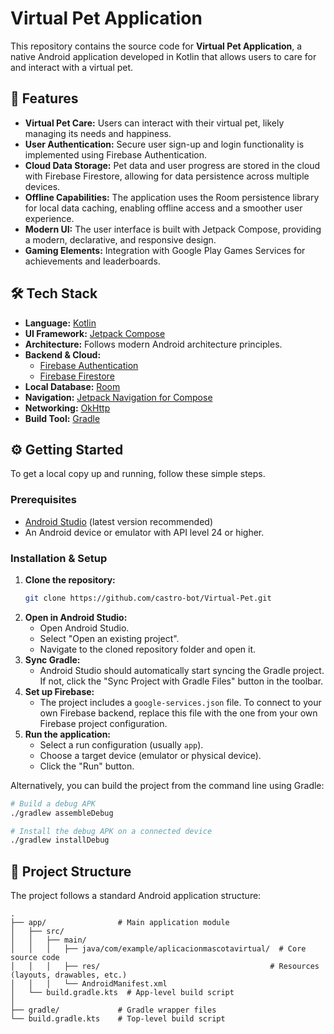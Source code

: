 # Virtual Pet Application

This repository contains the source code for **Virtual Pet Application**, a native Android application developed in Kotlin that allows users to care for and interact with a virtual pet.

## 🚀 Features

- **Virtual Pet Care:** Users can interact with their virtual pet, likely managing its needs and happiness.
- **User Authentication:** Secure user sign-up and login functionality is implemented using Firebase Authentication.
- **Cloud Data Storage:** Pet data and user progress are stored in the cloud with Firebase Firestore, allowing for data persistence across multiple devices.
- **Offline Capabilities:** The application uses the Room persistence library for local data caching, enabling offline access and a smoother user experience.
- **Modern UI:** The user interface is built with Jetpack Compose, providing a modern, declarative, and responsive design.
- **Gaming Elements:** Integration with Google Play Games Services for achievements and leaderboards.

## 🛠️ Tech Stack

- **Language:** [Kotlin](https://kotlinlang.org/)
- **UI Framework:** [Jetpack Compose](https://developer.android.com/jetpack/compose)
- **Architecture:** Follows modern Android architecture principles.
- **Backend & Cloud:**
  - [Firebase Authentication](https://firebase.google.com/docs/auth)
  - [Firebase Firestore](https://firebase.google.com/docs/firestore)
- **Local Database:** [Room](https://developer.android.com/training/data-storage/room)
- **Navigation:** [Jetpack Navigation for Compose](https://developer.android.com/jetpack/compose/navigation)
- **Networking:** [OkHttp](https://square.github.io/okhttp/)
- **Build Tool:** [Gradle](https://gradle.org/)

## ⚙️ Getting Started

To get a local copy up and running, follow these simple steps.

### Prerequisites

- [Android Studio](https://developer.android.com/studio) (latest version recommended)
- An Android device or emulator with API level 24 or higher.

### Installation & Setup

1.  **Clone the repository:**
    ```sh
    git clone https://github.com/castro-bot/Virtual-Pet.git
    ```
2.  **Open in Android Studio:**
    - Open Android Studio.
    - Select "Open an existing project".
    - Navigate to the cloned repository folder and open it.
3.  **Sync Gradle:**
    - Android Studio should automatically start syncing the Gradle project. If not, click the "Sync Project with Gradle Files" button in the toolbar.
4.  **Set up Firebase:**
    - The project includes a `google-services.json` file. To connect to your own Firebase backend, replace this file with the one from your own Firebase project configuration.
5.  **Run the application:**
    - Select a run configuration (usually `app`).
    - Choose a target device (emulator or physical device).
    - Click the "Run" button.

Alternatively, you can build the project from the command line using Gradle:

```sh
# Build a debug APK
./gradlew assembleDebug

# Install the debug APK on a connected device
./gradlew installDebug
```

## 📁 Project Structure

The project follows a standard Android application structure:

```
.
├── app/                # Main application module
│   ├── src/
│   │   ├── main/
│   │   │   ├── java/com/example/aplicacionmascotavirtual/  # Core source code
│   │   │   ├── res/                                      # Resources (layouts, drawables, etc.)
│   │   │   └── AndroidManifest.xml
│   └── build.gradle.kts  # App-level build script
│
├── gradle/             # Gradle wrapper files
└── build.gradle.kts    # Top-level build script
```
